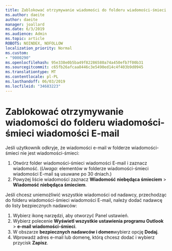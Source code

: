 ```yaml
---
title: Zablokować otrzymywanie wiadomości do folderu wiadomości-śmieci wiadomości E-mail w programie Outlook w sieci web
ms.author: daeite
author: daeite
manager: joallard
ms.date: 6/3/2019
ms.audience: Admin
ms.topic: article
ROBOTS: NOINDEX, NOFOLLOW
localization_priority: Normal
ms.custom:
- "9000290"
ms.openlocfilehash: 95e338e0b5ba49f82286580a74a450efb7f00b31
ms.sourcegitcommit: c65fb26afcaa8446c3e5490ed14c4f403b9d0945
ms.translationtype: MT
ms.contentlocale: pl-PL
ms.lasthandoff: 06/03/2019
ms.locfileid: "34683223"
---
```

# <a name="stop-messages-from-going-to-your-junk-email-folder"></a>Zablokować otrzymywanie wiadomości do folderu wiadomości-śmieci wiadomości E-mail

Jeśli użytkownik odkryje, że wiadomości e-mail w folderze wiadomości-śmieci nie jest wiadomości-śmieci:

1. Otwórz folder wiadomości-śmieci wiadomości E-mail i zaznacz wiadomość. (*Uwaga:* elementów w folderze wiadomości-śmieci wiadomości E-mail są usuwane po 30 dniach.)
1. Powyżej liście wiadomości zaznacz **Wiadomość niebędąca śmieciem** > **Wiadomość niebędąca śmieciem**.

Jeśli chcesz uniemożliwić wszystkie wiadomości od nadawcy, przechodząc do folderu wiadomości-śmieci wiadomości E-mail, należy dodać nadawcę do listy bezpiecznych nadawców:

1. Wybierz ikonę narzędzi, aby otworzyć Panel ustawień.
1. Wybierz polecenie **Wyświetl wszystkie ustawienia programu Outlook** > **e-mail wiadomości-śmieci**.
1. W obszarze **bezpiecznych nadawców i domen**wybierz opcję **Dodaj**.
1. Wprowadź adres e-mail lub domenę, którą chcesz dodać i wybierz przycisk **Zapisz**.